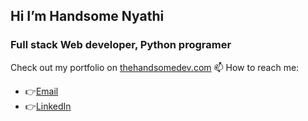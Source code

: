 ## Hi I’m Handsome Nyathi
### Full stack Web developer, Python programer

Check out my portfolio on [thehandsomedev.com](https://thehandsomedev.com)
📫 How to reach me:
- 👉[Email](handsomenyathi1@gmail.com)
- 👉[LinkedIn](linkedin.com/in/handsome-nyathi-9a3116275)
<!---
MisterH100/MisterH100 is a ✨ special ✨ repository because its `README.md` (this file) appears on your GitHub profile.
You can click the Preview link to take a look at your changes.
--->
